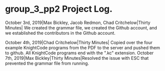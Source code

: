 # group_3_pp2 Project Log. 
October 3rd, 2019|Max Bickley, Jacob Redmon, Chad Critchelow|Thirty Minutes| We created the grammar file, we created the Github account, and we established the contributors in the Github account.

October 4th, 2019|Chad Critchelow|Thirty Minutes| Copied over the four example KnightCode programs from the PDF to the server and pushed them to github. All KnightCode programs end with the ".kc" extension.
October 7th, 2019|Max Bickley|Thirty Minutes|Resolved the issue with ESC that prevented the grammar file from running.
